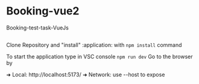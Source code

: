 # Booking-vue2
Booking-test-task-VueJs

## 

Clone Repository and "install" :application: with `npm install` command

To start the application type in VSC console `npm run dev` 
Go to the browser by 

➜  Local:   http://localhost:5173/
➜  Network: use --host to expose
